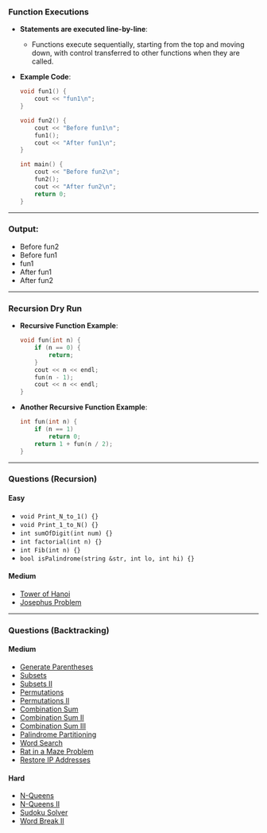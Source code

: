 ### **Function Executions**

- **Statements are executed line-by-line**:
  - Functions execute sequentially, starting from the top and moving down, with control transferred to other functions when they are called.

- **Example Code**:
  ```cpp
  void fun1() {  
      cout << "fun1\n";  
  }

  void fun2() {  
      cout << "Before fun1\n";  
      fun1();  
      cout << "After fun1\n";  
  }

  int main() {  
      cout << "Before fun2\n";  
      fun2();  
      cout << "After fun2\n";  
      return 0;  
  }
  ```

---

### **Output**:
- Before fun2  
- Before fun1  
- fun1  
- After fun1  
- After fun2

---

### **Recursion Dry Run**

- **Recursive Function Example**:
  ```cpp
  void fun(int n) {  
      if (n == 0) {  
          return;  
      }  
      cout << n << endl;  
      fun(n - 1);  
      cout << n << endl;  
  }
  ```

- **Another Recursive Function Example**:
  ```cpp
  int fun(int n) {  
      if (n == 1)  
          return 0;  
      return 1 + fun(n / 2);  
  }
  ```

---

### **Questions (Recursion)**

#### **Easy**
- `void Print_N_to_1() {}`  
- `void Print_1_to_N() {}`
- `int sumOfDigit(int num) {}`  
- `int factorial(int n) {}`  
- `int Fib(int n) {}`  
- `bool isPalindrome(string &str, int lo, int hi) {}`

#### **Medium**
- [Tower of Hanoi](https://cses.fi/problemset/task/2165)
- [Josephus Problem](https://leetcode.com/problems/find-the-winner-of-the-circular-game/description/)

---

### **Questions (Backtracking)**

#### **Medium**
- [Generate Parentheses](https://leetcode.com/problems/generate-parentheses/description/) 
- [Subsets](https://leetcode.com/problems/subsets/description/)  
- [Subsets II](https://leetcode.com/problems/subsets-ii/description/)  
- [Permutations](https://leetcode.com/problems/permutations/description/)  
- [Permutations II](https://leetcode.com/problems/permutations-ii/description/)  
- [Combination Sum](https://leetcode.com/problems/combination-sum/description/)  
- [Combination Sum II](https://leetcode.com/problems/combination-sum-ii/description/)  
- [Combination Sum III](https://leetcode.com/problems/combination-sum-iii/description/)  
- [Palindrome Partitioning](https://leetcode.com/problems/palindrome-partitioning/description/)  
- [Word Search](https://leetcode.com/problems/word-search/description/)  
- [Rat in a Maze Problem](https://www.geeksforgeeks.org/problems/rat-in-a-maze-problem/1)  
- [Restore IP Addresses](https://leetcode.com/problems/restore-ip-addresses/description/)

#### **Hard**
- [N-Queens](https://leetcode.com/problems/n-queens/description/)  
- [N-Queens II](https://leetcode.com/problems/n-queens-ii/description/)  
- [Sudoku Solver](https://leetcode.com/problems/sudoku-solver/description/)  
- [Word Break II](https://leetcode.com/problems/word-break-ii/)
